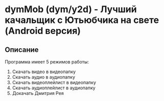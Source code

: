 # dymMob (dym/y2d) - Лучший качальщик с Ютьюбчика на свете (Android версия)

## Описание
Программа имеет 5 режимов работы:
1. Скачать видео в видеопапку
2. Скачать аудио в аудиопапку
3. Скачать видеоплейлист в видеопапку
4. Скачать аудиоплейлист в аудиопапку
5. Докачать Дмитрия Рея
